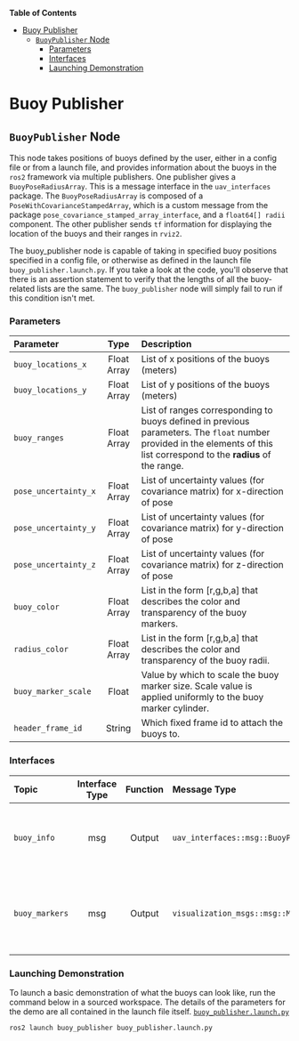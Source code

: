**Table of Contents**
- [Buoy Publisher](#buoy-publisher)
  - [`BuoyPublisher` Node](#buoypublisher-node)
    - [Parameters](#parameters)
    - [Interfaces](#interfaces)
    - [Launching Demonstration](#launching-demonstration)

# Buoy Publisher
## `BuoyPublisher` Node
This node takes positions of buoys defined by the user, either in a config file or
from a launch file, and provides information about the buoys in the `ros2` framework
via multiple publishers. One publisher gives a `BuoyPoseRadiusArray`. This is a message interface
in the `uav_interfaces` package. The `BuoyPoseRadiusArray` is composed of a
`PoseWithCovarianceStampedArray`, which is a custom message from the package
`pose_covariance_stamped_array_interface`, and a `float64[] radii` component. The other publisher
sends `tf` information for displaying the location of the buoys and their ranges in `rviz2`.

The buoy_publisher node is capable of taking in specified buoy positions specified in
a config file, or otherwise as defined in the launch file `buoy_publisher.launch.py`. If you take a
look at the code, you'll observe that there is an assertion statement to verify that the lengths of
all the buoy-related lists are the same. The `buoy_publisher` node will simply fail to run if this
condition isn't met.

### Parameters
|       Parameter      |     Type    |                                                                            Description                                                                                    |
|:---------------------|:-----------:|:--------------------------------------------------------------------------------------------------------------------------------------------------------------------------|
| `buoy_locations_x`   | Float Array | List of x positions of the buoys (meters)                                                                                                                                 |
| `buoy_locations_y`   | Float Array | List of y positions of the buoys (meters)                                                                                                                                 |
| `buoy_ranges`        | Float Array | List of ranges corresponding to buoys defined in previous parameters. The `float` number provided in the elements of this list correspond to the **radius** of the range. |
| `pose_uncertainty_x` | Float Array | List of uncertainty values (for covariance matrix) for x-direction of pose                                                                                                |
| `pose_uncertainty_y` | Float Array | List of uncertainty values (for covariance matrix) for y-direction of pose                                                                                                |
| `pose_uncertainty_z` | Float Array | List of uncertainty values (for covariance matrix) for z-direction of pose                                                                                                |
| `buoy_color`         | Float Array |  List in the form \[r,g,b,a\] that describes the color and transparency of the buoy markers.                                                                              |
| `radius_color`       | Float Array | List in the form \[r,g,b,a\] that describes the color and transparency of the buoy radii.                                                                                 |
| `buoy_marker_scale`  | Float       | Value by which to scale the buoy marker size. Scale value is applied uniformly to the buoy marker cylinder.                                                               |
| `header_frame_id`    | String      | Which fixed frame id to attach the buoys to.                                                                                                                              |


### Interfaces
|      Topic     | Interface Type | Function |                Message Type                |                             Description                                 |
|:---------------|:--------------:|:--------:|:-------------------------------------------|:------------------------------------------------------------------------|
| `buoy_info`    |      msg       |  Output  | `uav_interfaces::msg::BuoyPoseRadiusArray` | Information about the buoy pose and its radius of visibility            |
| `buoy_markers` |      msg       |  Output  | `visualization_msgs::msg::MarkerArray`     | Markers for RVIZ that show the buoy itself and its radius of visibility |

### Launching Demonstration
To launch a basic demonstration of what the buoys can look like, run the command below in a sourced
workspace. The details of the parameters for the demo are all contained in the launch file itself.
[`buoy_publisher.launch.py`](launch/buoy_publisher.launch.py)

```bash
ros2 launch buoy_publisher buoy_publisher.launch.py
```

